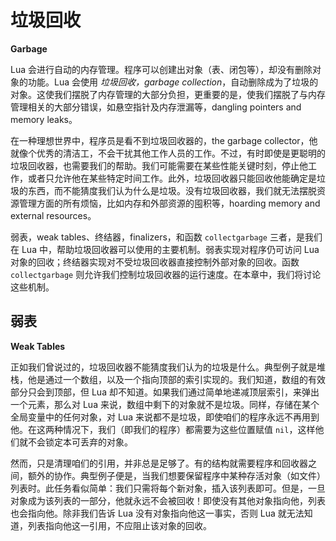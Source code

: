 # 垃圾回收

**Garbage**


Lua 会进行自动的内存管理。程序可以创建出对象（表、闭包等），却没有删除对象的功能。Lua 会使用 *垃圾回收，garbage collection*，自动删除成为了垃圾的对象。这使我们摆脱了内存管理的大部分负担，更重要的是，使我们摆脱了与内存管理相关的大部分错误，如悬空指针及内存泄漏等，dangling pointers and memory leaks。


在一种理想世界中，程序员是看不到垃圾回收器的，the garbage collector，他就像个优秀的清洁工，不会干扰其他工作人员的工作。不过，有时即使是更聪明的垃圾回收器，也需要我们的帮助。我们可能需要在某些性能关键时刻，停止他工作，或者只允许他在某些特定时间工作。此外，垃圾回收器只能回收他能确定是垃圾的东西，而不能猜度我们认为什么是垃圾。没有垃圾回收器，我们就无法摆脱资源管理方面的所有烦恼，比如内存和外部资源的囤积等，hoarding memory and external resources。


弱表，weak tables、终结器，finalizers，和函数 `collectgarbage` 三者，是我们在 Lua 中，帮助垃圾回收器可以使用的主要机制。弱表实现对程序仍可访问 Lua 对象的回收；终结器实现对不受垃圾回收器直接控制外部对象的回收。函数 `collectgarbage` 则允许我们控制垃圾回收器的运行速度。在本章中，我们将讨论这些机制。



## 弱表

**Weak Tables**


正如我们曾说过的，垃圾回收器不能猜度我们认为的垃圾是什么。典型例子就是堆栈，他是通过一个数组，以及一个指向顶部的索引实现的。我们知道，数组的有效部分只会到顶部，但 Lua 却不知道。如果我们通过简单地递减顶层索引，来弹出一个元素，那么对 Lua 来说，数组中剩下的对象就不是垃圾。同样，存储在某个全局变量中的任何对象，对 Lua 来说都不是垃圾，即使咱们的程序永远不再用到他。在这两种情况下，我们（即我们的程序）都需要为这些位置赋值 `nil`，这样他们就不会锁定本可丢弃的对象。


然而，只是清理咱们的引用，并非总是足够了。有的结构就需要程序和回收器之间，额外的协作。典型例子便是，当我们想要保留程序中某种存活对象（如文件）列表时。此任务看似简单：我们只需将每个新对象，插入该列表即可。但是，一旦对象成为该列表的一部分，他就永远不会被回收！即使没有其他对象指向他，列表也会指向他。除非我们告诉 Lua 没有对象指向他这一事实，否则 Lua 就无法知道，列表指向他这一引用，不应阻止该对象的回收。



